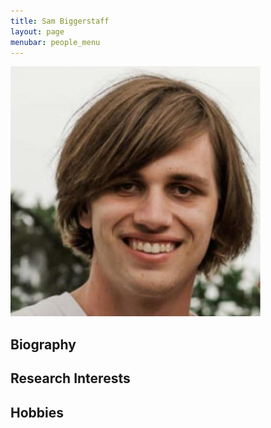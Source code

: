 ```yaml
---
title: Sam Biggerstaff 
layout: page
menubar: people_menu
---
```


![sambiggerstaff](/img/people/sambiggerstaff.jpg)

## Biography

## Research Interests

## Hobbies

